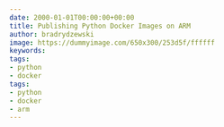 ```yaml
---
date: 2000-01-01T00:00:00+00:00
title: Publishing Python Docker Images on ARM
author: bradrydzewski
image: https://dummyimage.com/650x300/253d5f/ffffff
keywords:
tags:
- python
- docker
tags:
- python
- docker
- arm
---
```

